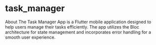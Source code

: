 # task_manager
About The Task Manager App is a Flutter mobile application designed to help users manage their tasks efficiently. The app utilizes the Bloc architecture for state management and incorporates error handling for a smooth user experience.
